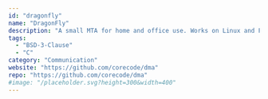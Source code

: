 ```yaml
---
id: "dragonfly"
name: "DragonFly"
description: "A small MTA for home and office use. Works on Linux and FreeBSD."
tags:
  - "BSD-3-Clause"
  - "C"
category: "Communication"
website: "https://github.com/corecode/dma"
repo: "https://github.com/corecode/dma"
#image: "/placeholder.svg?height=300&width=400"
---
```


